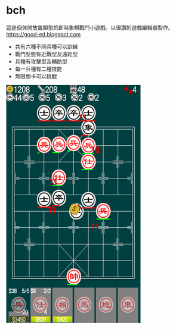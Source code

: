 # bch

這是個休閒放置類型的即時象棋戰鬥小遊戲。以很讚的遊戲編輯器製作。 https://good-ed.blogspot.com

* 共有六種不同兵種可以訓練
* 戰鬥型態有近戰型及遠距型
* 兵種有攻擊型及輔助型
* 每一兵種有二種技能
* 無限關卡可以挑戰

![image](Screenshot_2017-04-29-12-04-22.png)
